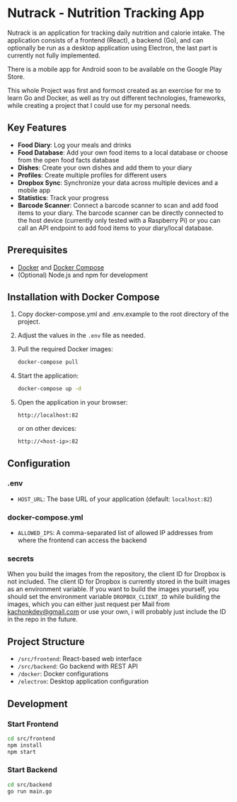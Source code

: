 # Nutrack - Nutrition Tracking App

Nutrack is an application for tracking daily nutrition and calorie intake. The application consists of a frontend (React), a backend (Go), and can optionally be run as a desktop application using Electron, the last part is currently not fully implemented.

There is a mobile app for Android soon to be available on the Google Play Store.

This whole Project was first and formost created as an exercise for me to learn Go and Docker, as well as try out different technologies, frameworks, while creating a project that I could use for my personal needs. 

## Key Features

- **Food Diary**: Log your meals and drinks
- **Food Database**: Add your own food items to a local database or choose from the open food facts database
- **Dishes**: Create your own dishes and add them to your diary
- **Profiles**: Create multiple profiles for different users
- **Dropbox Sync**: Synchronize your data across multiple devices and a mobile app
- **Statistics**: Track your progress
- **Barcode Scanner**: Connect a barcode scanner to scan and add food items to your diary. The barcode scanner can be directly connected to the host device (currently only tested with a Raspberry Pi) or you can call an API endpoint to add food items to your diary/local database.

## Prerequisites

- [Docker](https://www.docker.com/get-started) and [Docker Compose](https://docs.docker.com/compose/install/)
- (Optional) Node.js and npm for development

## Installation with Docker Compose

1. Copy docker-compose.yml and .env.example to the root directory of the project.

2. Adjust the values in the `.env` file as needed.

3. Pull the required Docker images:
   ```bash
   docker-compose pull
   ```

4. Start the application:
   ```bash
   docker-compose up -d
   ```

5. Open the application in your browser:
   ```
   http://localhost:82
   ```
   or on other devices:
   ```
   http://<host-ip>:82
   ```

## Configuration

### .env

- `HOST_URL`: The base URL of your application (default: `localhost:82`)

### docker-compose.yml

- `ALLOWED_IPS`: A comma-separated list of allowed IP addresses from where the frontend can access the backend

### secrets

When you build the images from the repository, the client ID for Dropbox is not included. The client ID for Dropbox is currently stored in the built images as an environment variable.
If you want to build the images yourself, you should set the environment variable `DROPBOX_CLIENT_ID` while building the images, which you can either just request per Mail from kachonkdev@gmail.com or use your own, i will probably just include the ID in the repo in the future.

## Project Structure

- `/src/frontend`: React-based web interface
- `/src/backend`: Go backend with REST API
- `/docker`: Docker configurations
- `/electron`: Desktop application configuration

## Development

### Start Frontend

```bash
cd src/frontend
npm install
npm start
```

### Start Backend

```bash
cd src/backend
go run main.go
```

